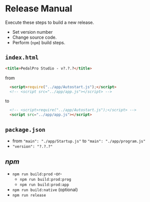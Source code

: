 # Release Manual

Execute these steps to build a new release.

- Set version number
- Change source code.
- Perform (`npm`) build steps.

## `index.html`

```html
<title>PedalPro Studio - v?.?.?</title>
```

from

```html
  <script>require("../app/Autostart.js");</script>
  <!-- <script src="../app/app.js"></script> -->
```

to

```html
  <!-- <script>require("../app/Autostart.js");</script> -->
  <script src="../app/app.js"></script>
```

## `package.json`

- from `"main": "./app/Startup.js"` to `"main": "./app/program.js"`
- `"version": "?.?.?"`

## _npm_

- `npm run build:prod` -or- 
  - `npm run build:prod:prog`
  - `npm run build:prod:app`
- `npm run build:native` (optional)
- `npm run release`
